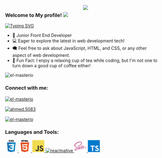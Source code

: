 <img width="250" align="right" src="https://c.tenor.com/_DOBjnGspYAAAAAM/code-coding.gif">

<h3>
Welcome to My profile!
<img src="https://media.giphy.com/media/hvRJCLFzcasrR4ia7z/giphy.gif" width="28">
</h3>
<a href="https://git.io/typing-svg"><img src="https://readme-typing-svg.demolab.com?font=Fira+Code&pause=1000&color=F7862E&random=false&width=435&lines=Front+End+Developer;Problem+Solver;Quick+Learner" alt="Typing SVG" /></a>

- 🌱 Junior Front End Developer
- 💻 Eager to explore the latest in web development tech!
- 🗨️ Feel free to ask about JavaScript, HTML, and CSS, or any other aspect of web development.
- 🌟 Fun Fact: I enjoy a relaxing cup of tea while coding, but I'm not one to turn down a good cup of coffee either!

<p align="left"> <img src="[https://komarev.com/ghpvc/?username=el-masterio&label=Profile views&color=0e75b6&style=flat](https://komarev.com/ghpvc/?username=el-masterio&label=Profile%20views&color=0e75b6&style=flat)" alt="el-masterio" /> </p>

<h3 align="left">Connect with me:</h3>
<p align="left">
<a href="https://linkedin.com/in/el-masterio" target="blank"><img align="center" src="https://raw.githubusercontent.com/rahuldkjain/github-profile-readme-generator/master/src/images/icons/Social/linked-in-alt.svg" alt="el-masterio" height="30" width="40" />  </a>

<a href="https://fb.com/ahmed.5083" target="blank"><img align="center" src="https://raw.githubusercontent.com/rahuldkjain/github-profile-readme-generator/master/src/images/icons/Social/facebook.svg" alt="ahmed.5083" height="30" width="40" />  </a>

<a href="https://www.leetcode.com/el-masterio" target="blank"><img align="center" src="https://raw.githubusercontent.com/rahuldkjain/github-profile-readme-generator/master/src/images/icons/Social/leet-code.svg" alt="el-masterio" height="30" width="40" />  </a>
</p>

<h3 align="left">Languages and Tools:</h3>
<p align="left"> <a href="https://www.w3schools.com/css/" target="_blank" rel="noreferrer"> <img src="https://raw.githubusercontent.com/devicons/devicon/master/icons/css3/css3-original-wordmark.svg" alt="css3" width="40" height="40"/> </a> <a href="https://www.w3.org/html/" target="_blank" rel="noreferrer"> <img src="https://raw.githubusercontent.com/devicons/devicon/master/icons/html5/html5-original-wordmark.svg" alt="html5" width="40" height="40"/>  </a> <a href="https://developer.mozilla.org/en-US/docs/Web/JavaScript" target="_blank" rel="noreferrer"> <img src="https://raw.githubusercontent.com/devicons/devicon/master/icons/javascript/javascript-original.svg" alt="javascript" width="40" height="40"/>  </a> <a href="https://reactnative.dev/" target="_blank" rel="noreferrer"> <img src="https://reactnative.dev/img/header_logo.svg" alt="reactnative" width="40" height="40"/>  </a> <a href="[https://sass-lang.com](https://sass-lang.com/)" target="_blank" rel="noreferrer"> <img src="https://raw.githubusercontent.com/devicons/devicon/master/icons/sass/sass-original.svg" alt="sass" width="40" height="40"/>  </a> <a href="https://www.typescriptlang.org/" target="_blank" rel="noreferrer"> <img src="https://raw.githubusercontent.com/devicons/devicon/master/icons/typescript/typescript-original.svg" alt="typescript" width="40" height="40"/>  </a> </p>
